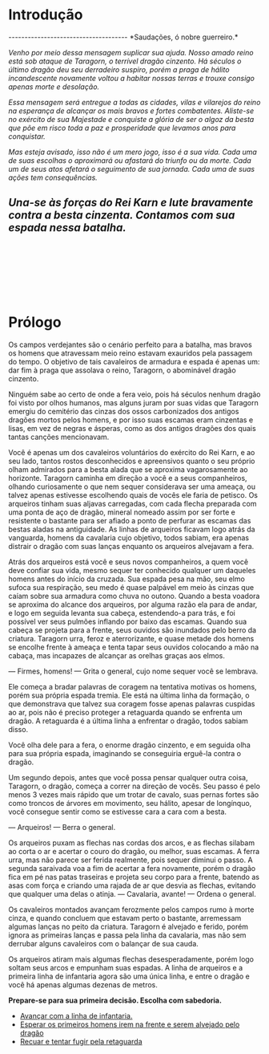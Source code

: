  
 
<h1>Introdução</h1> 
 -------------------------------------
*Saudações, ó nobre guerreiro.* 
 
*Venho por meio dessa mensagem suplicar sua ajuda. Nosso amado reino está sob ataque de Taragorn, o terrível dragão cinzento. Há séculos o último dragão deu seu derradeiro suspiro, porém a praga de hálito incandescente novamente voltou a habitar nossas terras e trouxe consigo apenas morte e desolação.* 
 
*Essa mensagem será entregue a todas as cidades, vilas e vilarejos do reino na esperança de alcançar os mais bravos e fortes combatentes. Aliste-se no exército de sua Majestade e conquiste a glória de ser o algoz da besta que põe em risco toda a paz e prosperidade que levamos anos para conquistar.* 
 
*Mas esteja avisado, isso não é um mero jogo, isso é a sua vida. Cada uma de suas escolhas o aproximará ou afastará do triunfo ou da morte. Cada um de seus atos afetará o seguimento de sua jornada. Cada uma de suas ações tem consequências.* 
 
*Una-se às forças do Rei Karn e lute bravamente contra a besta cinzenta. Contamos com sua espada nessa batalha.* 
 -------------------------------------
<br>
<br>
<br>
<br>
<br>
<br>
 
<h1>Prólogo</h1> 
 
Os campos verdejantes são o cenário perfeito para a batalha, mas bravos os homens que atravessam meio reino estavam exauridos pela passagem do tempo. O objetivo de tais cavaleiros de armadura e espada é apenas um: dar fim à praga que assolava o reino, Taragorn, o abominável dragão cinzento. 
 
Ninguém sabe ao certo de onde a fera veio, pois há séculos nenhum dragão foi visto por olhos humanos, mas alguns juram por suas vidas que Taragorn emergiu do cemitério das cinzas dos ossos carbonizados dos antigos dragões mortos pelos homens, e por isso suas escamas eram cinzentas e lisas, em vez de negras e ásperas, como as dos antigos dragões dos quais tantas canções mencionavam. 
 
Você é apenas um dos cavaleiros voluntários do exército do Rei Karn, e ao seu lado, tantos rostos desconhecidos e apreensivos quanto o seu próprio olham admirados para a besta alada que se aproxima vagarosamente ao horizonte.  Taragorn caminha em direção a você e a seus companheiros, olhando curiosamente o que nem sequer considerava ser uma ameaça, ou talvez apenas estivesse escolhendo quais de vocês ele faria de petisco. Os arqueiros tinham suas aljavas carregadas, com cada flecha preparada com uma ponta de aço de dragão, mineral nomeado assim por ser forte e resistente o bastante para ser afiado a ponto de perfurar as escamas das bestas aladas na antiguidade. As linhas de arqueiros ficavam logo atrás da vanguarda, homens da cavalaria cujo objetivo, todos sabiam, era apenas distrair o dragão com suas lanças enquanto os arqueiros alvejavam a fera. 
 
Atrás dos arqueiros está você e seus novos companheiros, a quem você deve confiar sua vida, mesmo sequer ter conhecido qualquer um daqueles homens antes do início da cruzada. Sua espada pesa na mão, seu elmo sufoca sua respiração, seu medo é quase palpável em meio às cinzas que caíam sobre sua armadura como chuva no outono. Quando a besta voadora se aproxima do alcance dos arqueiros, por alguma razão ela para de andar, e logo em seguida levanta sua cabeça, estendendo-a para trás, e foi possível ver seus pulmões inflando por baixo das escamas. Quando sua cabeça se projeta para a frente, seus ouvidos são inundados pelo berro da criatura. Taragorn urra, feroz e aterrorizante, e quase metade dos homens se encolhe frente à ameaça e tenta tapar seus ouvidos colocando a mão na cabaça, mas incapazes de alcançar as orelhas graças aos elmos. 
 
— Firmes, homens! — Grita o general, cujo nome sequer você se lembrava. 
 
Ele começa a bradar palavras de coragem na tentativa motivas os homens, porém sua própria espada tremia. Ele está na última linha da formação, o que demonstrava que talvez sua coragem fosse apenas palavras cuspidas ao ar, pois não é preciso proteger a retaguarda quando se enfrenta um dragão. A retaguarda é a última linha a enfrentar o dragão, todos sabiam disso. 
 
Você olha dele para a fera, o enorme dragão cinzento, e em seguida olha para sua própria espada, imaginando se conseguiria erguê-la contra o dragão. 
 
Um segundo depois, antes que você possa pensar qualquer outra coisa, Taragorn, o dragão, começa a correr na direção de vocês. Seu passo é pelo menos 3 vezes mais rápido que um trotar de cavalo, suas pernas fortes são como troncos de árvores em movimento, seu hálito, apesar de longínquo, você consegue sentir como se estivesse cara a cara com a besta. 
 
— Arqueiros! — Berra o general. 
 
Os arqueiros puxam as flechas nas cordas dos arcos, e as flechas silabam ao corta o ar e acertar o couro do dragão, ou melhor, suas escamas. A ferra urra, mas não parece ser ferida realmente, pois sequer diminui o passo. A segunda saraivada voa a fim de acertar a fera novamente, porém o dragão fica em pé nas patas traseiras e projeta seu corpo para a frente, batendo as asas com força e criando uma rajada de ar que desvia as flechas, evitando que qualquer uma delas o atinja. — Cavalaria, avante! — Ordena o general. 
 
Os cavaleiros montados avançam ferozmente pelos campos rumo à morte cinza, e quando concluem que estavam perto o bastante, arremessam algumas lanças no peito da criatura. Taragorn é alvejado e ferido, porém ignora as primeiras lanças e passa pela linha da cavalaria, mas não sem derrubar alguns cavaleiros com o balançar de sua cauda.  
 
Os arqueiros atiram mais algumas flechas desesperadamente, porém logo soltam seus arcos e empunham suas espadas. A linha de arqueiros e a primeira linha de infantaria agora são uma única linha, e entre o dragão e você há apenas algumas dezenas de metros. 
 
**Prepare-se para sua primeira decisão. Escolha com sabedoria.** 


<ul>
    <li><a href="rota_a.html">Avançar com a linha de infantaria.</a></li>
    <li><a href="rota_b.html">Esperar os primeiros homens irem na frente e serem alvejado pelo dragão</a></li>
    <li><a href="rota_c.html">Recuar e tentar fugir pela retaguarda</a></li>
</ul>